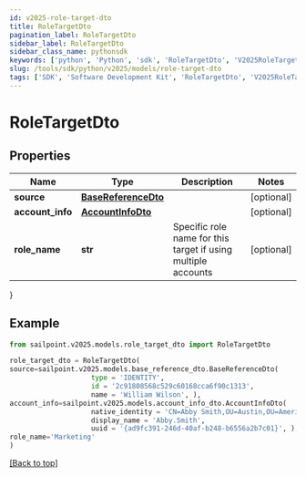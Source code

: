 ```yaml
---
id: v2025-role-target-dto
title: RoleTargetDto
pagination_label: RoleTargetDto
sidebar_label: RoleTargetDto
sidebar_class_name: pythonsdk
keywords: ['python', 'Python', 'sdk', 'RoleTargetDto', 'V2025RoleTargetDto'] 
slug: /tools/sdk/python/v2025/models/role-target-dto
tags: ['SDK', 'Software Development Kit', 'RoleTargetDto', 'V2025RoleTargetDto']
---
```


# RoleTargetDto


## Properties

Name | Type | Description | Notes
------------ | ------------- | ------------- | -------------
**source** | [**BaseReferenceDto**](base-reference-dto) |  | [optional] 
**account_info** | [**AccountInfoDto**](account-info-dto) |  | [optional] 
**role_name** | **str** | Specific role name for this target if using multiple accounts | [optional] 
}

## Example

```python
from sailpoint.v2025.models.role_target_dto import RoleTargetDto

role_target_dto = RoleTargetDto(
source=sailpoint.v2025.models.base_reference_dto.BaseReferenceDto(
                    type = 'IDENTITY', 
                    id = '2c91808568c529c60168cca6f90c1313', 
                    name = 'William Wilson', ),
account_info=sailpoint.v2025.models.account_info_dto.AccountInfoDto(
                    native_identity = 'CN=Abby Smith,OU=Austin,OU=Americas,OU=Demo,DC=seri,DC=acme,DC=com', 
                    display_name = 'Abby.Smith', 
                    uuid = '{ad9fc391-246d-40af-b248-b6556a2b7c01}', ),
role_name='Marketing'
)

```
[[Back to top]](#) 

